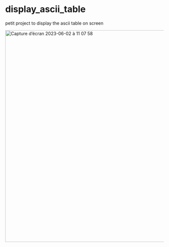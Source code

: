 # display_ascii_table

petit project to display the ascii table on screen

<img width="675" alt="Capture d’écran 2023-06-02 à 11 07 58" src="https://github.com/NigeParis/display_ascii_table/assets/128382762/9ae2dc15-c2ea-47c8-ac30-8cdc1ef20683">
